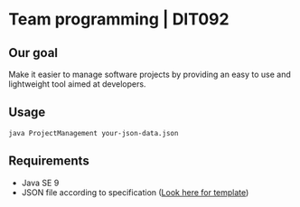 # Team programming | DIT092

##  Our goal
Make it easier to manage software projects by providing an easy to use and lightweight tool aimed at developers.

## Usage
    java ProjectManagement your-json-data.json

## Requirements
* Java SE 9
* JSON file according to specification ([Look here for template](https://github.com/bartekspitza/project-management/blob/master/template.json))
